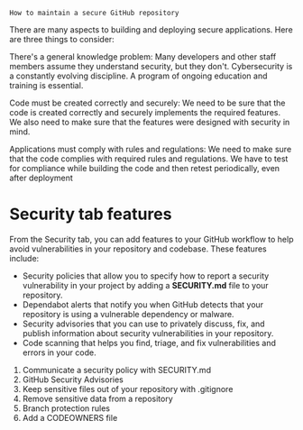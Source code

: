 ```
How to maintain a secure GitHub repository
```

There are many aspects to building and deploying secure applications. Here are three things to consider:

There's a general knowledge problem: Many developers and other staff members assume they understand security, but they don't. Cybersecurity is a constantly evolving discipline. A program of ongoing education and training is essential.

Code must be created correctly and securely: We need to be sure that the code is created correctly and securely implements the required features. We also need to make sure that the features were designed with security in mind.

Applications must comply with rules and regulations: We need to make sure that the code complies with required rules and regulations. We have to test for compliance while building the code and then retest periodically, even after deployment

# Security tab features

From the Security tab, you can add features to your GitHub workflow to help avoid vulnerabilities in your repository and codebase. These features include:

* Security policies that allow you to specify how to report a security vulnerability in your project by adding a **SECURITY.md** file to your repository.
* Dependabot alerts that notify you when GitHub detects that your repository is using a vulnerable dependency or malware.
* Security advisories that you can use to privately discuss, fix, and publish information about security vulnerabilities in your repository.
* Code scanning that helps you find, triage, and fix vulnerabilities and errors in your code.


1. Communicate a security policy with SECURITY.md
2. GitHub Security Advisories
3. Keep sensitive files out of your repository with .gitignore
4. Remove sensitive data from a repository
5. Branch protection rules
6. Add a CODEOWNERS file
